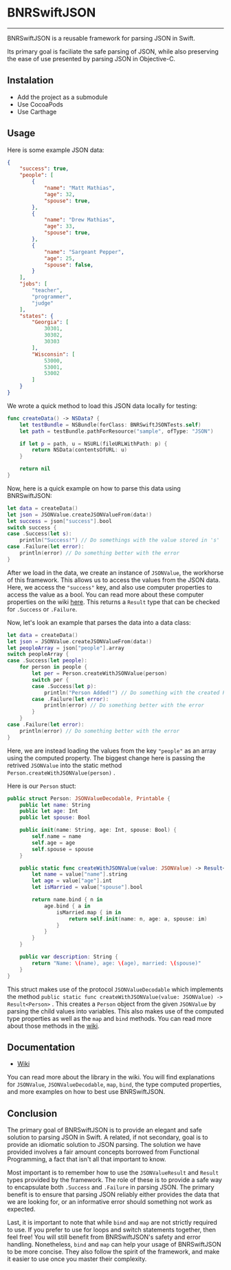 # BNRSwiftJSON
--------------
BNRSwiftJSON is a reusable framework for parsing JSON in Swift.

Its primary goal is faciliate the safe parsing of JSON, while also preserving the ease of use presented by parsing JSON in Objective-C.

## Instalation

- Add the project as a submodule
- Use CocoaPods
- Use Carthage

## Usage

Here is some example JSON data:

```json
{
    "success": true,
    "people": [
        {
            "name": "Matt Mathias",
            "age": 32,
            "spouse": true,
        },
        {
            "name": "Drew Mathias",
            "age": 33,
            "spouse": true,
        },
        {
            "name": "Sargeant Pepper",
            "age": 25,
            "spouse": false,
        }
    ],
    "jobs": [
        "teacher",
        "programmer",
        "judge"
    ],
    "states": {
        "Georgia": [
            30301,
            30302,
            30303
        ],
        "Wisconsin": [
            53000,
            53001,
            53002
        ]
    }
}
```

We wrote a quick method to load this JSON data locally for testing:

```swift
func createData() -> NSData? {
    let testBundle = NSBundle(forClass: BNRSwiftJSONTests.self)
    let path = testBundle.pathForResource("sample", ofType: "JSON")

    if let p = path, u = NSURL(fileURLWithPath: p) {
        return NSData(contentsOfURL: u)
    }

    return nil
}
```

Now, here is a quick example on how to parse this data using BNRSwiftJSON:

```swift
let data = createData()
let json = JSONValue.createJSONValueFrom(data!)
let success = json["success"].bool
switch success {
case .Success(let s):
    println("Success!") // Do somethings with the value stored in 's'
case .Failure(let error):
    println(error) // Do something better with the error
}
```

After we load in the data, we create an instance of `JSONValue`, the workhorse of this framework. This allows us to access the values from the JSON data. Here, we access the `"success"` key, and also use computer properties to access the value as a bool. You can read more about these computer properties on the wiki [here](https://github.com/bignerdranch/bnr-swift-json/wiki/Computed-Properties). This returns a `Result` type that can be checked for `.Success` or `.Failure`.

Now, let's look an example that parses the data into a data class:

```swift
let data = createData()
let json = JSONValue.createJSONValueFrom(data!)
let peopleArray = json["people"].array
switch peopleArray {
case .Success(let people):
    for person in people {
        let per = Person.createWithJSONValue(person)
        switch per {
        case .Success(let p):
            println("Person Added!") // Do something with the created Person 'p'
        case .Failure(let error):
            println(error) // Do something better with the error
        }
    }
case .Failure(let error):
    println(error) // Do something better with the error
}
```

Here, we are instead loading the values from the key `"people"` as an array using the computed property. The biggest change here is passing the retrived `JSONValue` into the static method `Person.createWithJSONValue(person)` .

Here is our `Person` stuct:
```swift
public struct Person: JSONValueDecodable, Printable {
    public let name: String
    public let age: Int
    public let spouse: Bool

    public init(name: String, age: Int, spouse: Bool) {
        self.name = name
        self.age = age
        self.spouse = spouse
    }

    public static func createWithJSONValue(value: JSONValue) -> Result<Person> {
        let name = value["name"].string
        let age = value["age"].int
        let isMarried = value["spouse"].bool

        return name.bind { n in 
            age.bind { a in
                isMarried.map { im in 
                    return self.init(name: n, age: a, spouse: im)
                }
            }
        }
    }

    public var description: String {
        return "Name: \(name), age: \(age), married: \(spouse)"
    }
}
```

This struct makes use of the protocol `JSONValueDecodable` which implements the method `public static func createWithJSONValue(value: JSONValue) -> Result<Person>` . This creates a `Person` object from the given `JSONValue` by parsing the child values into variables. This also makes use of the computed type properties as well as the `map` and `bind` methods. You can read more about those methods in the [wiki](https://github.com/bignerdranch/bnr-swift-json/Methods-in-Result).

## Documentation

- [Wiki](https://github.com/bignerdranch/bnr-swift-json/wiki)

You can read more about the library in the wiki. You will find explanations for `JSONValue`, `JSONValueDecodable`, `map`, `bind`, the type computed properties, and more examples on how to best use BNRSwiftJSON.

## Conclusion

The primary goal of BNRSwiftJSON is to provide an elegant and safe solution to parsing JSON in Swift. A related, if not secondary, goal is to provide an idiomatic solution to JSON parsing. The solution we have provided involves a fair amount concepts borrowed from Functional Programming, a fact that isn't all that important to know.

Most important is to remember how to use the `JSONValueResult` and `Result` types provided by the framework. The role of these is to provide a safe way to encapsulate both `.Success` and `.Failure` in parsing JSON. The primary benefit is to ensure that parsing JSON reliably either provides the data that we are looking for, or an informative error should something not work as expected.

Last, it is important to note that while `bind` and `map` are not strictly required to use. If you prefer to use for loops and switch statements together, then feel free! You will still benefit from BNRSwiftJSON's safety and error handling. Nonetheless, `bind` and `map` can help your usage of BNRSwiftJSON to be more concise. They also follow the spirit of the framework, and make it easier to use once you master their complexity.